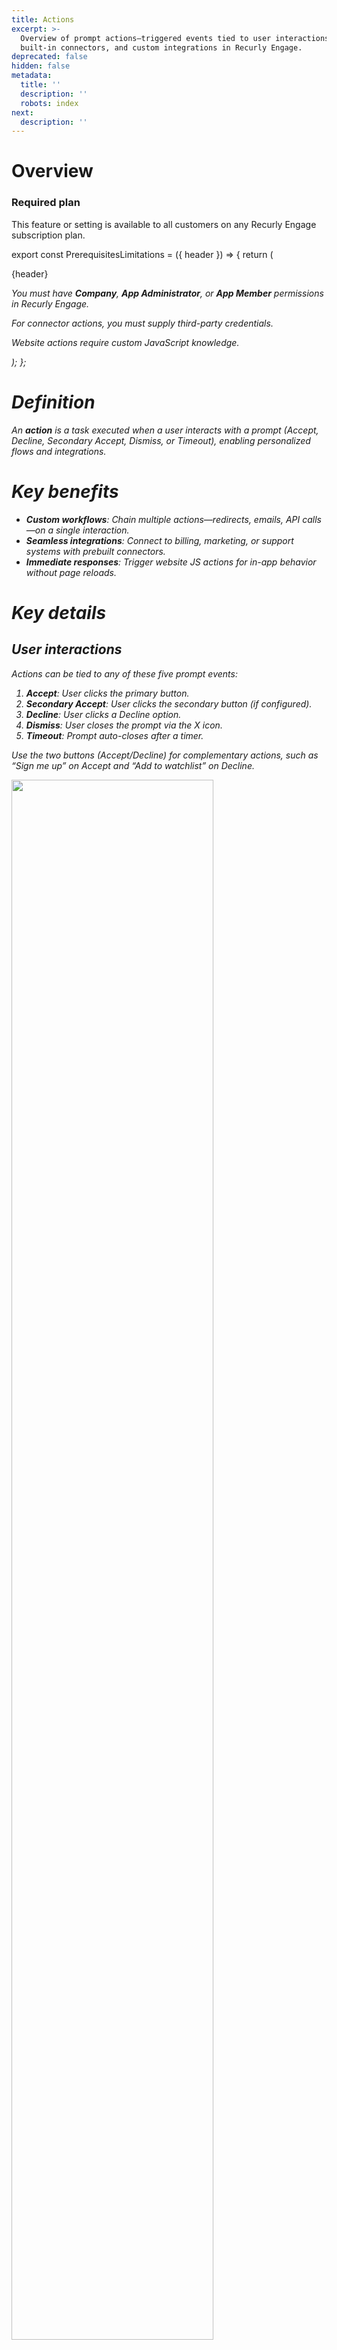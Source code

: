 ```yaml
---
title: Actions
excerpt: >-
  Overview of prompt actions—triggered events tied to user interactions,
  built-in connectors, and custom integrations in Recurly Engage.
deprecated: false
hidden: false
metadata:
  title: ''
  description: ''
  robots: index
next:
  description: ''
---
```

# Overview

### Required plan

This feature or setting is available to all customers on any Recurly Engage subscription plan.

export const PrerequisitesLimitations = ({ header }) => {
  return (
    <div className="flex justify-start">
      <div className="rounded-md p-6 m-4 max-w-lg shadow-md border border-gray-300 dark:bg-gray-800 dark:border-gray-600">
        <p className="text-lg font-bold">{header}</p>
        <p>
          <i className="fa-solid fa-check mr-2" />
          You must have <strong>Company</strong>, <strong>App Administrator</strong>, or <strong>App Member</strong> permissions in Recurly Engage.
        </p>
        <p>
          <i className="fa-solid fa-exclamation-triangle mr-4" />
          For connector actions, you must supply third-party credentials.
        </p>
        <p>
          <i className="fa-solid fa-exclamation-triangle mr-4" />
          Website actions require custom JavaScript knowledge.
        </p>
      </div>
    </div>
  );
};

<PrerequisitesLimitations header="Prerequisites & limitations" />

# Definition

An **action** is a task executed when a user interacts with a prompt (Accept, Decline, Secondary Accept, Dismiss, or Timeout), enabling personalized flows and integrations.

# Key benefits

* **Custom workflows**: Chain multiple actions—redirects, emails, API calls—on a single interaction.
* **Seamless integrations**: Connect to billing, marketing, or support systems with prebuilt connectors.
* **Immediate responses**: Trigger website JS actions for in-app behavior without page reloads.

# Key details

## User interactions

Actions can be tied to any of these five prompt events:

1. **Accept**: User clicks the primary button.
2. **Secondary Accept**: User clicks the secondary button (if configured).
3. **Decline**: User clicks a Decline option.
4. **Dismiss**: User closes the prompt via the X icon.
5. **Timeout**: Prompt auto-closes after a timer.

Use the two buttons (Accept/Decline) for complementary actions, such as “Sign me up” on Accept and “Add to watchlist” on Decline.

<Image align="center" className="border" border={true} width="80% " src="https://files.readme.io/dbba980-image.png" />

<br />

<Image align="center" className="border" border={true} width="80% " src="https://files.readme.io/ae7b5ec-image.png" />

***

## Configure actions on a prompt

One or more actions can be attached to each interaction. For example, you might apply a discount via API and then send a confirmation email upon Accept.

<Image align="center" className="border" border={true} width="80% " src="https://files.readme.io/48dd9f9-image.png" />

### Built-in actions

Available by default on every prompt:

* **Send an email**: Dispatch an email to a specified address on Accept.
* **Send an SMS**: Send an SMS to a specified number on Accept.
* **Redirect the user**: Navigate the user to a URL when they accept.

<Image align="center" className="border" border={true} width="80% " src="https://files.readme.io/48dd9f9-image.png" />

### Connector actions

Integrate with external systems—billing, CRM, support—using prebuilt connectors. Supply credentials in **Settings > Connectors** before use.

<Image align="center" className="border" border={true} width="80% " src="https://files.readme.io/87d7647-image.png" />

#### Step-by-step: Adding a connector action

1. **Open** your prompt under **Prompts**.

<Image align="center" className="border" border={true} width="80% " src="https://files.readme.io/aace646-image.png" />

2. **Click** **Add action** next to the desired interaction (e.g., Accept).

<Image align="center" width="80% " src="https://files.readme.io/d186553-image.png" />

3. In the action modal, **select** **Connector Actions**, **choose** a connector (e.g., Zuora) and action (e.g., Subscribe a user to a plan), **set** **Error Behavior** (Stop or Continue), then **click** **Add Action**.

<Image align="center" className="border" border={true} width="80% " src="https://files.readme.io/4b6e880-image.png" />

4. **Reorder** actions by dragging; **configure** multiple actions per interaction as needed.

<Image align="center" width="80% " src="https://files.readme.io/09969e8-image.png" />

> **Error behavior**:
>
> * **Stop**: Halt downstream actions if this action fails.
> * **Continue**: Proceed to next actions even if this one errors.

***

## Custom actions

Build your own actions for advanced scenarios:

1. **Connector Actions**: Integrate additional business systems. [More info](connector-actions)
2. **API Actions**: Call your custom endpoints. [More info](api-actions)
3. **Website Actions**: Run custom JavaScript in the user’s browser. [More info](website-actions)

For complex setups—like “1-click save offers”—our technical team can assist. Reach out on Slack for hands-on support.